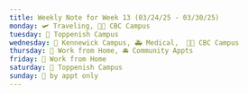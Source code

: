 ```yaml
---
title: Weekly Note for Week 13 (03/24/25 - 03/30/25)
monday: 🛩️ Traveling, 🌃🏫 CBC Campus
tuesday: 🏫 Toppenish Campus
wednesday: 🏫 Kennewick Campus, 🚑 Medical,  🌃🏫 CBC Campus
thursday: 🏡 Work from Home, 🚘 Community Appts
friday: 🏡 Work from Home
saturday: 🏫 Toppenish Campus
sunday: 🫥 by appt only
---
```

